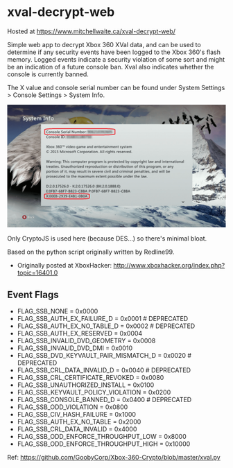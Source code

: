 # xval-decrypt-web

Hosted at https://www.mitchellwaite.ca/xval-decrypt-web/

Simple web app to decrypt Xbox 360 XVal data, and can be used to determine if any security events have been logged to the Xbox 360's flash memory. Logged events indicate a security violation of some sort and might be an indication of a future console ban. Xval also indicates whether the console is currently banned.

The X value and console serial number can be found under System Settings > Console Settings > System Info.

![system info screen](sysinfo.png)

Only CryptoJS is used here (because DES...) so there's minimal bloat.

Based on the python script originally written by Redline99.

- Originally posted at XboxHacker: http://www.xboxhacker.org/index.php?topic=16401.0

## Event Flags

- FLAG_SSB_NONE                         = 0x0000
- FLAG_SSB_AUTH_EX_FAILURE_D            = 0x0001	# DEPRECATED
- FLAG_SSB_AUTH_EX_NO_TABLE_D           = 0x0002	# DEPRECATED
- FLAG_SSB_AUTH_EX_RESERVED             = 0x0004
- FLAG_SSB_INVALID_DVD_GEOMETRY         = 0x0008
- FLAG_SSB_INVALID_DVD_DMI              = 0x0010
- FLAG_SSB_DVD_KEYVAULT_PAIR_MISMATCH_D = 0x0020	# DEPRECATED
- FLAG_SSB_CRL_DATA_INVALID_D           = 0x0040	# DEPRECATED
- FLAG_SSB_CRL_CERTIFICATE_REVOKED      = 0x0080
- FLAG_SSB_UNAUTHORIZED_INSTALL         = 0x0100
- FLAG_SSB_KEYVAULT_POLICY_VIOLATION    = 0x0200
- FLAG_SSB_CONSOLE_BANNED_D             = 0x0400	# DEPRECATED
- FLAG_SSB_ODD_VIOLATION                = 0x0800
- FLAG_SSB_CIV_HASH_FAILURE             = 0x1000
- FLAG_SSB_AUTH_EX_NO_TABLE             = 0x2000
- FLAG_SSB_CRL_DATA_INVALID             = 0x4000
- FLAG_SSB_ODD_ENFORCE_THROUGHPUT_LOW   = 0x8000
- FLAG_SSB_ODD_ENFORCE_THROUGHPUT_HIGH  = 0x10000

Ref: https://github.com/GoobyCorp/Xbox-360-Crypto/blob/master/xval.py